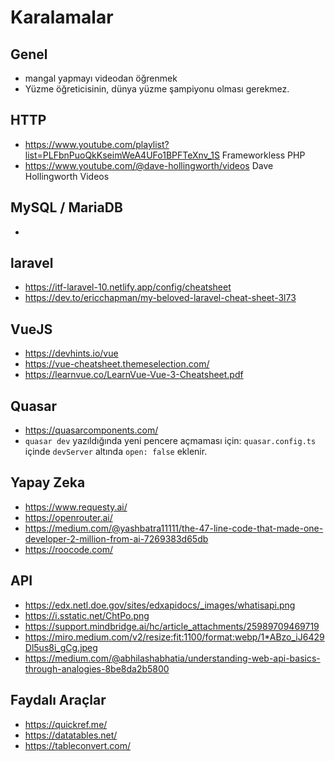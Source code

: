 # Karalamalar

## Genel

- mangal yapmayı videodan öğrenmek
- Yüzme öğreticisinin, dünya yüzme şampiyonu olması gerekmez.

## HTTP

- <https://www.youtube.com/playlist?list=PLFbnPuoQkKseimWeA4UFo1BPFTeXnv_1S> Frameworkless PHP
- <https://www.youtube.com/@dave-hollingworth/videos> Dave Hollingworth Videos

## MySQL / MariaDB

-

## laravel

- <https://itf-laravel-10.netlify.app/config/cheatsheet>
- <https://dev.to/ericchapman/my-beloved-laravel-cheat-sheet-3l73>

## VueJS

- <https://devhints.io/vue>
- <https://vue-cheatsheet.themeselection.com/>
- <https://learnvue.co/LearnVue-Vue-3-Cheatsheet.pdf>

## Quasar

- <https://quasarcomponents.com/>
- `quasar dev` yazıldığında yeni pencere açmaması için: `quasar.config.ts` içinde `devServer` altında `open: false` eklenir.

## Yapay Zeka

- <https://www.requesty.ai/>
- <https://openrouter.ai/>
- <https://medium.com/@yashbatra11111/the-47-line-code-that-made-one-developer-2-million-from-ai-7269383d65db>
- <https://roocode.com/>

## API

- <https://edx.netl.doe.gov/sites/edxapidocs/_images/whatisapi.png>
- <https://i.sstatic.net/ChtPo.png>
- <https://support.mindbridge.ai/hc/article_attachments/25989709469719>
- <https://miro.medium.com/v2/resize:fit:1100/format:webp/1*ABzo_iJ6429Dl5us8i_gCg.jpeg>
- <https://medium.com/@abhilashabhatia/understanding-web-api-basics-through-analogies-8be8da2b5800>

## Faydalı Araçlar

- <https://quickref.me/>
- <https://datatables.net/>
- <https://tableconvert.com/>
